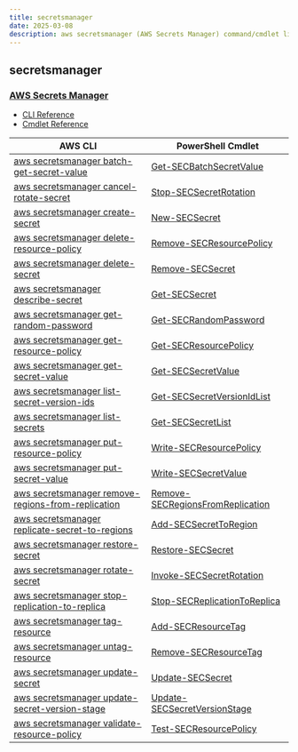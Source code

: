 ```yaml
---
title: secretsmanager
date: 2025-03-08
description: aws secretsmanager (AWS Secrets Manager) command/cmdlet list.
---
```


## secretsmanager

### [AWS Secrets Manager](https://aws.amazon.com/secrets-manager/)

* [CLI Reference](https://awscli.amazonaws.com/v2/documentation/api/latest/reference/secretsmanager/index.html)
* [Cmdlet Reference](https://docs.aws.amazon.com/powershell/latest/reference/items/AWS_Secrets_Manager_cmdlets.html)

|AWS CLI|PowerShell Cmdlet|
|----|----|
|[aws secretsmanager batch-get-secret-value](https://awscli.amazonaws.com/v2/documentation/api/latest/reference/secretsmanager/batch-get-secret-value.html)|[Get-SECBatchSecretValue](https://docs.aws.amazon.com/powershell/latest/reference/items/Get-SECBatchSecretValue.html)|
|[aws secretsmanager cancel-rotate-secret](https://awscli.amazonaws.com/v2/documentation/api/latest/reference/secretsmanager/cancel-rotate-secret.html)|[Stop-SECSecretRotation](https://docs.aws.amazon.com/powershell/latest/reference/items/Stop-SECSecretRotation.html)|
|[aws secretsmanager create-secret](https://awscli.amazonaws.com/v2/documentation/api/latest/reference/secretsmanager/create-secret.html)|[New-SECSecret](https://docs.aws.amazon.com/powershell/latest/reference/items/New-SECSecret.html)|
|[aws secretsmanager delete-resource-policy](https://awscli.amazonaws.com/v2/documentation/api/latest/reference/secretsmanager/delete-resource-policy.html)|[Remove-SECResourcePolicy](https://docs.aws.amazon.com/powershell/latest/reference/items/Remove-SECResourcePolicy.html)|
|[aws secretsmanager delete-secret](https://awscli.amazonaws.com/v2/documentation/api/latest/reference/secretsmanager/delete-secret.html)|[Remove-SECSecret](https://docs.aws.amazon.com/powershell/latest/reference/items/Remove-SECSecret.html)|
|[aws secretsmanager describe-secret](https://awscli.amazonaws.com/v2/documentation/api/latest/reference/secretsmanager/describe-secret.html)|[Get-SECSecret](https://docs.aws.amazon.com/powershell/latest/reference/items/Get-SECSecret.html)|
|[aws secretsmanager get-random-password](https://awscli.amazonaws.com/v2/documentation/api/latest/reference/secretsmanager/get-random-password.html)|[Get-SECRandomPassword](https://docs.aws.amazon.com/powershell/latest/reference/items/Get-SECRandomPassword.html)|
|[aws secretsmanager get-resource-policy](https://awscli.amazonaws.com/v2/documentation/api/latest/reference/secretsmanager/get-resource-policy.html)|[Get-SECResourcePolicy](https://docs.aws.amazon.com/powershell/latest/reference/items/Get-SECResourcePolicy.html)|
|[aws secretsmanager get-secret-value](https://awscli.amazonaws.com/v2/documentation/api/latest/reference/secretsmanager/get-secret-value.html)|[Get-SECSecretValue](https://docs.aws.amazon.com/powershell/latest/reference/items/Get-SECSecretValue.html)|
|[aws secretsmanager list-secret-version-ids](https://awscli.amazonaws.com/v2/documentation/api/latest/reference/secretsmanager/list-secret-version-ids.html)|[Get-SECSecretVersionIdList](https://docs.aws.amazon.com/powershell/latest/reference/items/Get-SECSecretVersionIdList.html)|
|[aws secretsmanager list-secrets](https://awscli.amazonaws.com/v2/documentation/api/latest/reference/secretsmanager/list-secrets.html)|[Get-SECSecretList](https://docs.aws.amazon.com/powershell/latest/reference/items/Get-SECSecretList.html)|
|[aws secretsmanager put-resource-policy](https://awscli.amazonaws.com/v2/documentation/api/latest/reference/secretsmanager/put-resource-policy.html)|[Write-SECResourcePolicy](https://docs.aws.amazon.com/powershell/latest/reference/items/Write-SECResourcePolicy.html)|
|[aws secretsmanager put-secret-value](https://awscli.amazonaws.com/v2/documentation/api/latest/reference/secretsmanager/put-secret-value.html)|[Write-SECSecretValue](https://docs.aws.amazon.com/powershell/latest/reference/items/Write-SECSecretValue.html)|
|[aws secretsmanager remove-regions-from-replication](https://awscli.amazonaws.com/v2/documentation/api/latest/reference/secretsmanager/remove-regions-from-replication.html)|[Remove-SECRegionsFromReplication](https://docs.aws.amazon.com/powershell/latest/reference/items/Remove-SECRegionsFromReplication.html)|
|[aws secretsmanager replicate-secret-to-regions](https://awscli.amazonaws.com/v2/documentation/api/latest/reference/secretsmanager/replicate-secret-to-regions.html)|[Add-SECSecretToRegion](https://docs.aws.amazon.com/powershell/latest/reference/items/Add-SECSecretToRegion.html)|
|[aws secretsmanager restore-secret](https://awscli.amazonaws.com/v2/documentation/api/latest/reference/secretsmanager/restore-secret.html)|[Restore-SECSecret](https://docs.aws.amazon.com/powershell/latest/reference/items/Restore-SECSecret.html)|
|[aws secretsmanager rotate-secret](https://awscli.amazonaws.com/v2/documentation/api/latest/reference/secretsmanager/rotate-secret.html)|[Invoke-SECSecretRotation](https://docs.aws.amazon.com/powershell/latest/reference/items/Invoke-SECSecretRotation.html)|
|[aws secretsmanager stop-replication-to-replica](https://awscli.amazonaws.com/v2/documentation/api/latest/reference/secretsmanager/stop-replication-to-replica.html)|[Stop-SECReplicationToReplica](https://docs.aws.amazon.com/powershell/latest/reference/items/Stop-SECReplicationToReplica.html)|
|[aws secretsmanager tag-resource](https://awscli.amazonaws.com/v2/documentation/api/latest/reference/secretsmanager/tag-resource.html)|[Add-SECResourceTag](https://docs.aws.amazon.com/powershell/latest/reference/items/Add-SECResourceTag.html)|
|[aws secretsmanager untag-resource](https://awscli.amazonaws.com/v2/documentation/api/latest/reference/secretsmanager/untag-resource.html)|[Remove-SECResourceTag](https://docs.aws.amazon.com/powershell/latest/reference/items/Remove-SECResourceTag.html)|
|[aws secretsmanager update-secret](https://awscli.amazonaws.com/v2/documentation/api/latest/reference/secretsmanager/update-secret.html)|[Update-SECSecret](https://docs.aws.amazon.com/powershell/latest/reference/items/Update-SECSecret.html)|
|[aws secretsmanager update-secret-version-stage](https://awscli.amazonaws.com/v2/documentation/api/latest/reference/secretsmanager/update-secret-version-stage.html)|[Update-SECSecretVersionStage](https://docs.aws.amazon.com/powershell/latest/reference/items/Update-SECSecretVersionStage.html)|
|[aws secretsmanager validate-resource-policy](https://awscli.amazonaws.com/v2/documentation/api/latest/reference/secretsmanager/validate-resource-policy.html)|[Test-SECResourcePolicy](https://docs.aws.amazon.com/powershell/latest/reference/items/Test-SECResourcePolicy.html)|

